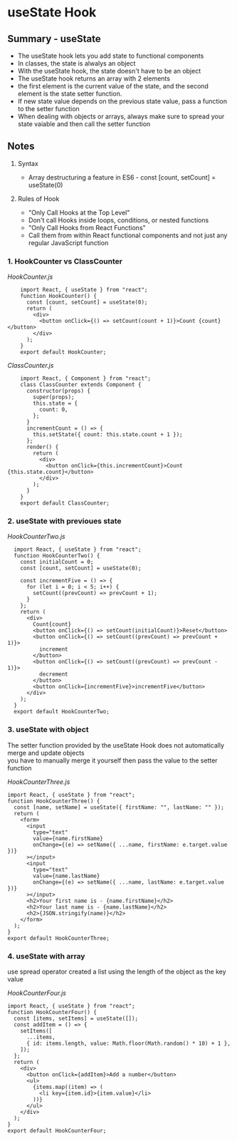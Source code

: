 # useState Hook

## Summary - useState

- The useState hook lets you add state to functional components
- In classes, the state is alwalys an object
- With the useState hook, the state doesn't have to be an object
- The useState hook returns an array with 2 elements
- the first element is the current value of the state, and the second element is the state setter function.
- If new state value depends on the previous state value, pass a function to the setter function
- When dealing with objects or arrays, always make sure to spread your state vaiable and then call the setter function

## Notes

1. Syntax

   - Array destructuring a feature in ES6 - const [count, setCount] = useState(0)

2. Rules of Hook
   - "Only Call Hooks at the Top Level"
   - Don't call Hooks inside loops, conditions, or nested functions
   - "Only Call Hooks from React Functions"
   - Call them from within React functional components and
     not just any regular JavaScript function

### 1. HookCounter vs ClassCounter

_HookCounter.js_

        import React, { useState } from "react";
        function HookCounter() {
          const [count, setCount] = useState(0);
          return (
            <div>
              <button onClick={() => setCount(count + 1)}>Count {count}</button>
            </div>
          );
        }
        export default HookCounter;

_ClassCounter.js_

        import React, { Component } from "react";
        class ClassCounter extends Component {
          constructor(props) {
            super(props);
            this.state = {
              count: 0,
            };
          }
          incrementCount = () => {
            this.setState({ count: this.state.count + 1 });
          };
          render() {
            return (
              <div>
                <button onClick={this.incrementCount}>Count {this.state.count}</button>
              </div>
            );
          }
        }
        export default ClassCounter;

### 2. useState with previoues state

_HookCounterTwo.js_

      import React, { useState } from "react";
      function HookCounterTwo() {
        const initialCount = 0;
        const [count, setCount] = useState(0);

        const incrementFive = () => {
          for (let i = 0; i < 5; i++) {
            setCount((prevCount) => prevCount + 1);
          }
        };
        return (
          <div>
            Count{count}
            <button onClick={() => setCount(initialCount)}>Reset</button>
            <button onClick={() => setCount((prevCount) => prevCount + 1)}>
              increment
            </button>
            <button onClick={() => setCount((prevCount) => prevCount - 1)}>
              decrement
            </button>
            <button onClick={incrementFive}>incrementFive</button>
          </div>
        );
      }
      export default HookCounterTwo;

### 3. useState with object

The setter function provided by the useState Hook does not automatically merge and update objects <br> you have to manually merge it yourself then pass the value to the setter function

_HookCounterThree.js_

    import React, { useState } from "react";
    function HookCounterThree() {
      const [name, setName] = useState({ firstName: "", lastName: "" });
      return (
        <form>
          <input
            type="text"
            value={name.firstName}
            onChange={(e) => setName({ ...name, firstName: e.target.value })}
          ></input>
          <input
            type="text"
            value={name.lastName}
            onChange={(e) => setName({ ...name, lastName: e.target.value })}
          ></input>
          <h2>Your first name is - {name.firstName}</h2>
          <h2>Your last name is - {name.lastName}</h2>
          <h2>{JSON.stringify(name)}</h2>
        </form>
      );
    }
    export default HookCounterThree;

### 4. useState with array

use spread operator
created a list using the length of the object as the key value

_HookCounterFour.js_

    import React, { useState } from "react";
    function HookCounterFour() {
      const [items, setItems] = useState([]);
      const addItem = () => {
        setItems([
          ...items,
          { id: items.length, value: Math.floor(Math.random() * 10) + 1 },
        ]);
      };
      return (
        <div>
          <button onClick={addItem}>Add a number</button>
          <ul>
            {items.map((item) => (
              <li key={item.id}>{item.value}</li>
            ))}
          </ul>
        </div>
      );
    }
    export default HookCounterFour;
